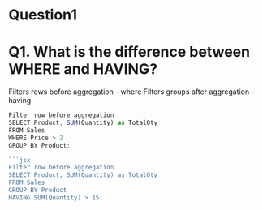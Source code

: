 # Question1 
# Q1. What is the difference between WHERE and HAVING?
Filters rows before aggregation - where
Filters groups after aggregation - having

```jsx
Filter row before aggregation
SELECT Product, SUM(Quantity) as TotalQty
FROM Sales
WHERE Price > 2
GROUP BY Product;

```jsx
Filter row before aggregation
SELECT Product, SUM(Quantity) as TotalQty
FROM Sales
GROUP BY Product
HAVING SUM(Quantity) > 15;
```
